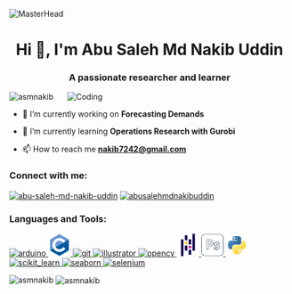 ![MasterHead](https://media.licdn.com/dms/image/C5616AQHftFtKL-Zt9w/profile-displaybackgroundimage-shrink_350_1400/0/1601458422172?e=1707350400&v=beta&t=_FFvxnOUUc-r5I_syynOTvo2jUIfCAWkZ3FZ360jBXQ)
<h1 align="center">Hi 👋, I'm Abu Saleh Md Nakib Uddin</h1>
<h3 align="center">A passionate researcher and learner</h3>
<img align="right" alt="Coding" width="400" src="https://miro.medium.com/v2/format:webp/1*yd9YMy2pkzCY-9jrsWFesA.gif">



<p align="left"> <img src="https://komarev.com/ghpvc/?username=asmnakib&label=Profile%20views&color=0e75b6&style=flat" alt="asmnakib" /> </p>

- 🔭 I’m currently working on **Forecasting Demands**

- 🌱 I’m currently learning **Operations Research with Gurobi**

- 📫 How to reach me **nakib7242@gmail.com**


<h3 align="left">Connect with me:</h3>
<p align="left">
<a href="https://linkedin.com/in/abu-saleh-md-nakib-uddin" target="blank"><img align="center" src="https://raw.githubusercontent.com/rahuldkjain/github-profile-readme-generator/master/src/images/icons/Social/linked-in-alt.svg" alt="abu-saleh-md-nakib-uddin" height="30" width="40" /></a>
<a href="https://kaggle.com/abusalehmdnakibuddin" target="blank"><img align="center" src="https://raw.githubusercontent.com/rahuldkjain/github-profile-readme-generator/master/src/images/icons/Social/kaggle.svg" alt="abusalehmdnakibuddin" height="30" width="40" /></a>
</p>

<h3 align="left">Languages and Tools:</h3>
<p align="left"> <a href="https://www.arduino.cc/" target="_blank" rel="noreferrer"> <img src="https://cdn.worldvectorlogo.com/logos/arduino-1.svg" alt="arduino" width="40" height="40"/> </a> <a href="https://www.cprogramming.com/" target="_blank" rel="noreferrer"> <img src="https://raw.githubusercontent.com/devicons/devicon/master/icons/c/c-original.svg" alt="c" width="40" height="40"/> </a> <a href="https://git-scm.com/" target="_blank" rel="noreferrer"> <img src="https://www.vectorlogo.zone/logos/git-scm/git-scm-icon.svg" alt="git" width="40" height="40"/> </a> <a href="https://www.adobe.com/in/products/illustrator.html" target="_blank" rel="noreferrer"> <img src="https://www.vectorlogo.zone/logos/adobe_illustrator/adobe_illustrator-icon.svg" alt="illustrator" width="40" height="40"/> </a> <a href="https://opencv.org/" target="_blank" rel="noreferrer"> <img src="https://www.vectorlogo.zone/logos/opencv/opencv-icon.svg" alt="opencv" width="40" height="40"/> </a> <a href="https://pandas.pydata.org/" target="_blank" rel="noreferrer"> <img src="https://raw.githubusercontent.com/devicons/devicon/2ae2a900d2f041da66e950e4d48052658d850630/icons/pandas/pandas-original.svg" alt="pandas" width="40" height="40"/> </a> <a href="https://www.photoshop.com/en" target="_blank" rel="noreferrer"> <img src="https://raw.githubusercontent.com/devicons/devicon/master/icons/photoshop/photoshop-line.svg" alt="photoshop" width="40" height="40"/> </a> <a href="https://www.python.org" target="_blank" rel="noreferrer"> <img src="https://raw.githubusercontent.com/devicons/devicon/master/icons/python/python-original.svg" alt="python" width="40" height="40"/> </a> <a href="https://scikit-learn.org/" target="_blank" rel="noreferrer"> <img src="https://upload.wikimedia.org/wikipedia/commons/0/05/Scikit_learn_logo_small.svg" alt="scikit_learn" width="40" height="40"/> </a> <a href="https://seaborn.pydata.org/" target="_blank" rel="noreferrer"> <img src="https://seaborn.pydata.org/_images/logo-mark-lightbg.svg" alt="seaborn" width="40" height="40"/> </a> <a href="https://www.selenium.dev" target="_blank" rel="noreferrer"> <img src="https://raw.githubusercontent.com/detain/svg-logos/780f25886640cef088af994181646db2f6b1a3f8/svg/selenium-logo.svg" alt="selenium" width="40" height="40"/> </a> </p>

<p><img align="left" src="https://github-readme-stats.vercel.app/api/top-langs?username=asmnakib&show_icons=true&locale=en&layout=compact" alt="asmnakib" /></p>

<p>&nbsp;<img align="center" src="https://github-readme-stats.vercel.app/api?username=asmnakib&show_icons=true&locale=en" alt="asmnakib" /></p>
